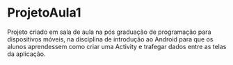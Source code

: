 # ProjetoAula1
Projeto criado em sala de aula na pós graduação de programação para dispositivos móveis, na disciplina de introdução ao Android para que os alunos aprendessem como criar uma Activity e trafegar dados entre as telas da aplicação.
